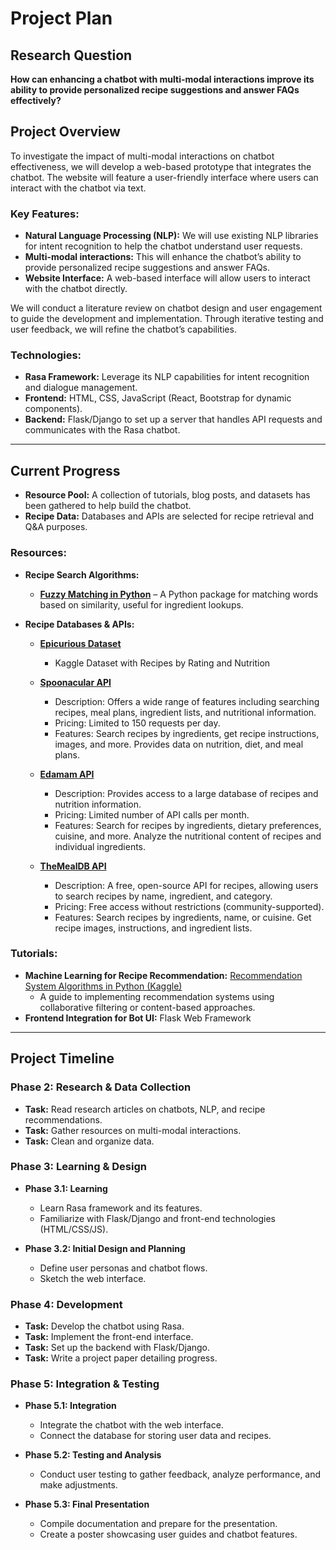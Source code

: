 # Project Plan

## Research Question
**How can enhancing a chatbot with multi-modal interactions improve its ability to provide personalized recipe suggestions and answer FAQs effectively?**

## Project Overview
To investigate the impact of multi-modal interactions on chatbot effectiveness, we will develop a web-based prototype that integrates the chatbot. The website will feature a user-friendly interface where users can interact with the chatbot via text.

### Key Features:
- **Natural Language Processing (NLP):** We will use existing NLP libraries for intent recognition to help the chatbot understand user requests.
- **Multi-modal interactions:** This will enhance the chatbot’s ability to provide personalized recipe suggestions and answer FAQs.
- **Website Interface:** A web-based interface will allow users to interact with the chatbot directly.

We will conduct a literature review on chatbot design and user engagement to guide the development and implementation. Through iterative testing and user feedback, we will refine the chatbot’s capabilities.

### Technologies:
- **Rasa Framework:** Leverage its NLP capabilities for intent recognition and dialogue management.
- **Frontend:** HTML, CSS, JavaScript (React, Bootstrap for dynamic components).
- **Backend:** Flask/Django to set up a server that handles API requests and communicates with the Rasa chatbot.

---

## Current Progress
- **Resource Pool:** A collection of tutorials, blog posts, and datasets has been gathered to help build the chatbot.
- **Recipe Data:** Databases and APIs are selected for recipe retrieval and Q&A purposes.

### Resources:
- **Recipe Search Algorithms:**
  - [**Fuzzy Matching in Python**](https://pypi.org/project/fuzzywuzzy/)
    – A Python package for matching words based on similarity, useful for ingredient lookups.
    
- **Recipe Databases & APIs:**
  - [**Epicurious Dataset**](https://www.kaggle.com/datasets/hugodarwood/epirecipes)
      - Kaggle Dataset with Recipes by Rating and Nutrition
        
  - [**Spoonacular API**](https://spoonacular.com/food-api)
    - Description: Offers a wide range of features including searching recipes, meal plans, ingredient lists, and nutritional information.
    - Pricing: Limited to 150 requests per day.
    - Features: Search recipes by ingredients, get recipe instructions, images, and more. Provides data on nutrition, diet, and meal plans.
  
  - [**Edamam API**](https://www.edamam.com/)
    - Description: Provides access to a large database of recipes and nutrition information.
    - Pricing: Limited number of API calls per month.
    - Features: Search for recipes by ingredients, dietary preferences, cuisine, and more. Analyze the nutritional content of recipes and individual ingredients.
  
  - [**TheMealDB API**](https://www.themealdb.com/api.php)
    - Description: A free, open-source API for recipes, allowing users to search recipes by name, ingredient, and category.
    - Pricing: Free access without restrictions (community-supported).
    - Features: Search recipes by ingredients, name, or cuisine. Get recipe images, instructions, and ingredient lists.

### Tutorials:
- **Machine Learning for Recipe Recommendation:** [Recommendation System Algorithms in Python (Kaggle)](https://www.kaggle.com/code/prashant111/recommender-systems-in-python)
  - A guide to implementing recommendation systems using collaborative filtering or content-based approaches.
- **Frontend Integration for Bot UI:** Flask Web Framework

---

## Project Timeline
### Phase 2: Research & Data Collection
- **Task:** Read research articles on chatbots, NLP, and recipe recommendations.
- **Task:** Gather resources on multi-modal interactions.
- **Task:** Clean and organize data.

### Phase 3: Learning & Design
- **Phase 3.1: Learning**
  - Learn Rasa framework and its features.
  - Familiarize with Flask/Django and front-end technologies (HTML/CSS/JS).
  
- **Phase 3.2: Initial Design and Planning**
  - Define user personas and chatbot flows.
  - Sketch the web interface.

### Phase 4: Development
- **Task:** Develop the chatbot using Rasa.
- **Task:** Implement the front-end interface.
- **Task:** Set up the backend with Flask/Django.
- **Task:** Write a project paper detailing progress.

### Phase 5: Integration & Testing
- **Phase 5.1: Integration**
  - Integrate the chatbot with the web interface.
  - Connect the database for storing user data and recipes.
  
- **Phase 5.2: Testing and Analysis**
  - Conduct user testing to gather feedback, analyze performance, and make adjustments.

- **Phase 5.3: Final Presentation**
  - Compile documentation and prepare for the presentation.
  - Create a poster showcasing user guides and chatbot features.
